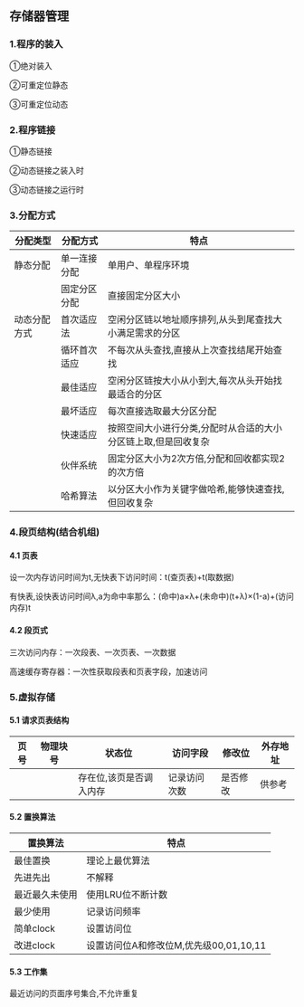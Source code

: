 ## 存储器管理

### 1.程序的装入

①绝对装入

②可重定位静态

③可重定位动态

### 2.程序链接

①静态链接

②动态链接之装入时

③动态链接之运行时

### 3.分配方式

| 分配类型     | 分配方式     | 特点                                                         |
| ------------ | ------------ | ------------------------------------------------------------ |
| 静态分配     | 单一连接分配 | 单用户、单程序环境                                           |
|              | 固定分区分配 | 直接固定分区大小                                             |
| 动态分配方式 | 首次适应法   | 空闲分区链以地址顺序排列,从头到尾查找大小满足需求的分区      |
|              | 循环首次适应 | 不每次从头查找,直接从上次查找结尾开始查找                    |
|              | 最佳适应     | 空闲分区链按大小从小到大,每次从头开始找最适合的分区          |
|              | 最坏适应     | 每次直接选取最大分区分配                                     |
|              | 快速适应     | 按照空间大小进行分类,分配时从合适的大小分区链上取,但是回收复杂 |
|              | 伙伴系统     | 固定分区大小为2次方倍,分配和回收都实现2的次方倍              |
|              | 哈希算法     | 以分区大小作为关键字做哈希,能够快速查找,但回收复杂           |

### 4.段页结构(结合机组)

#### 4.1 页表

设一次内存访问时间为t,无快表下访问时间：t(查页表)+t(取数据)

有快表,设快表访问时间λ,a为命中率那么：(命中)a×λ+(未命中)(t+λ)×(1-a)+(访问内存)t

#### 4.2 段页式

三次访问内存：一次段表、一次页表、一次数据

高速缓存寄存器：一次性获取段表和页表字段，加速访问

### 5.虚拟存储

#### 5.1 请求页表结构

| 页号 | 物理块号 | 状态位                  | 访问字段     | 修改位   | 外存地址 |
| ---- | -------- | ----------------------- | ------------ | -------- | -------- |
|      |          | 存在位,该页是否调入内存 | 记录访问次数 | 是否修改 | 供参考   |

#### 5.2 置换算法

| 置换算法       | 特点                                   |
| -------------- | -------------------------------------- |
| 最佳置换       | 理论上最优算法                         |
| 先进先出       | 不解释                                 |
| 最近最久未使用 | 使用LRU位不断计数                      |
| 最少使用       | 记录访问频率                           |
| 简单clock      | 设置访问位                             |
| 改进clock      | 设置访问位A和修改位M,优先级00,01,10,11 |

#### 5.3 工作集

最近访问的页面序号集合,不允许重复